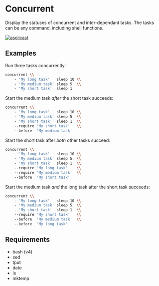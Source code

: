 # Concurrent

Display the statuses of concurrent and inter-dependant tasks.
The tasks can be any command, including shell functions.

[![asciicast](https://asciinema.org/a/33545.png)](https://asciinema.org/a/33545)


## Examples

Run three tasks concurrently:

```bash
concurrent \\
    - 'My long task'   sleep 10 \\
    - 'My medium task' sleep 5  \\
    - 'My short task'  sleep 1
```

Start the medium task *after* the short task succeeds:

```bash
concurrent \\
    - 'My long task'   sleep 10 \\
    - 'My medium task' sleep 5  \\
    - 'My short task'  sleep 1  \\
    --require 'My short task'   \\
    --before  'My medium task'
```

Start the short task after *both* other tasks succeed:

```bash
concurrent \\
    - 'My long task'   sleep 10 \\
    - 'My medium task' sleep 5  \\
    - 'My short task'  sleep 1  \\
    --require 'My long task'    \\
    --require 'My medium task'  \\
    --before  'My short task'
```

Start the medium task *and* the long task after the short task succeeds:

```bash
concurrent \\
    - 'My long task'   sleep 10 \\
    - 'My medium task' sleep 5  \\
    - 'My short task'  sleep 1  \\
    --require 'My short task'   \\
    --before  'My medium task'  \\
    --before  'My long task'
```

## Requirements

- bash (v4)
- sed
- tput
- date
- ls
- mktemp
